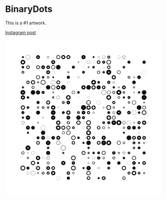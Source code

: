 # BinaryDots
This is a #1 artwork.

[Instagram post](https://www.instagram.com/p/BkMyZP9hDhQ)

![](https://github.com/nshaikhinurov/Processing/blob/master/1.%20Binary%20dots/BinaryDots/images/BinaryDots.jpg "Binary Dots")

